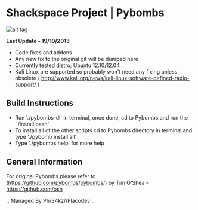 
# Shackspace Project | Pybombs

![alt tag](http://i.imgur.com/blQndbj.jpg)

**Last Update - 19/10/2013**

* Code fixes and addons
* Any new fix to the original git will be dumped here
* Currently tested distro; Ubuntu 12.10/12.04
* Kali Linux are supported so probably won't need any fixing unless obsolete 
  ( http://www.kali.org/news/kali-linux-software-defined-radio-support/ )


## Build Instructions

* Run './pybombs-dl' in terminal, once done, cd to Pybombs and run the './install.bash'
* To install all of the other scripts cd to Pybombs directory in terminal and type './pybomb install all'
* Type './pybombs help' for more help


## General Information

For original Pybombs please refer to (https://github.com/pybombs/pybombs/) by Tim O'Shea - https://github.com/osh



.. Managed By Phr34kz//Flacodev ..